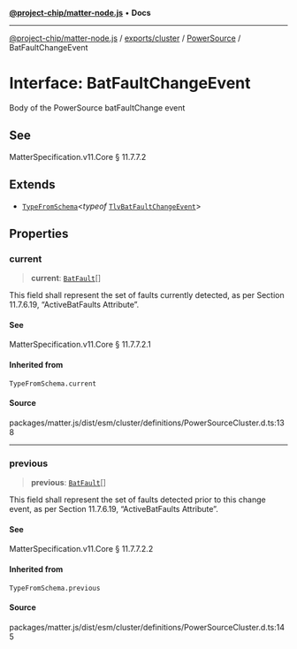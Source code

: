 [**@project-chip/matter-node.js**](../../../../../README.md) • **Docs**

***

[@project-chip/matter-node.js](../../../../../modules.md) / [exports/cluster](../../../README.md) / [PowerSource](../README.md) / BatFaultChangeEvent

# Interface: BatFaultChangeEvent

Body of the PowerSource batFaultChange event

## See

MatterSpecification.v11.Core § 11.7.7.2

## Extends

- [`TypeFromSchema`](../../../../tlv/README.md#typefromschemas)\<*typeof* [`TlvBatFaultChangeEvent`](../README.md#tlvbatfaultchangeevent)\>

## Properties

### current

> **current**: [`BatFault`](../enumerations/BatFault.md)[]

This field shall represent the set of faults currently detected, as per Section 11.7.6.19, “ActiveBatFaults
Attribute”.

#### See

MatterSpecification.v11.Core § 11.7.7.2.1

#### Inherited from

`TypeFromSchema.current`

#### Source

packages/matter.js/dist/esm/cluster/definitions/PowerSourceCluster.d.ts:138

***

### previous

> **previous**: [`BatFault`](../enumerations/BatFault.md)[]

This field shall represent the set of faults detected prior to this change event, as per Section 11.7.6.19,
“ActiveBatFaults Attribute”.

#### See

MatterSpecification.v11.Core § 11.7.7.2.2

#### Inherited from

`TypeFromSchema.previous`

#### Source

packages/matter.js/dist/esm/cluster/definitions/PowerSourceCluster.d.ts:145
